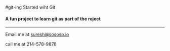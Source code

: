 #git-ing Started wiht Git

#### A fun project to learn git as part of the roject

----
Email me at suresh@sososo.io


call me at 214-578-9878
